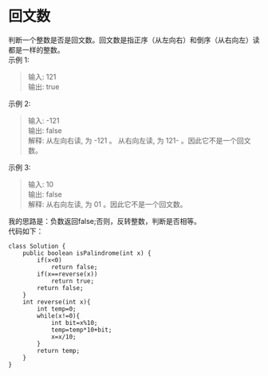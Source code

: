# 回文数
判断一个整数是否是回文数。回文数是指正序（从左向右）和倒序（从右向左）读都是一样的整数。  
示例 1:  
> 输入: 121  
输出: true  

示例 2:

> 输入: -121  
输出: false  
解释: 从左向右读, 为 -121 。 从右向左读, 为 121- 。因此它不是一个回文数。  

示例 3:  
> 输入: 10  
输出: false  
解释: 从右向左读, 为 01 。因此它不是一个回文数。  

我的思路是：负数返回false;否则，反转整数，判断是否相等。  
代码如下：  
```
class Solution {
    public boolean isPalindrome(int x) {
        if(x<0)
            return false;
        if(x==reverse(x))
            return true;
        return false;
    }
    int reverse(int x){
        int temp=0;
        while(x!=0){
            int bit=x%10;
            temp=temp*10+bit;
            x=x/10;
        }
        return temp;
    }
}
```
